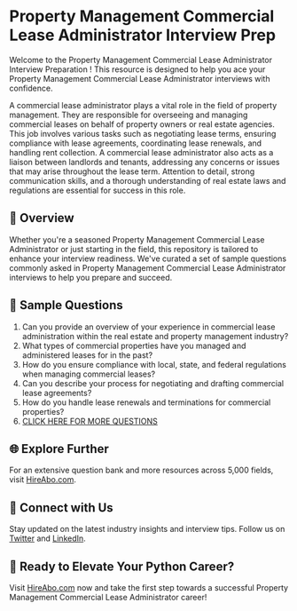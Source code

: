# Property Management Commercial Lease Administrator Interview Prep

Welcome to the Property Management Commercial Lease Administrator Interview Preparation ! This resource is designed to help you ace your Property Management Commercial Lease Administrator interviews with confidence.

A commercial lease administrator plays a vital role in the field of property management. They are responsible for overseeing and managing commercial leases on behalf of property owners or real estate agencies. This job involves various tasks such as negotiating lease terms, ensuring compliance with lease agreements, coordinating lease renewals, and handling rent collection. A commercial lease administrator also acts as a liaison between landlords and tenants, addressing any concerns or issues that may arise throughout the lease term. Attention to detail, strong communication skills, and a thorough understanding of real estate laws and regulations are essential for success in this role.

## 🚀 Overview

Whether you're a seasoned Property Management Commercial Lease Administrator or just starting in the field, this repository is tailored to enhance your interview readiness. We've curated a set of sample questions commonly asked in Property Management Commercial Lease Administrator interviews to help you prepare and succeed.

## 📝 Sample Questions

1. Can you provide an overview of your experience in commercial lease administration within the real estate and property management industry?
2. What types of commercial properties have you managed and administered leases for in the past?
3. How do you ensure compliance with local, state, and federal regulations when managing commercial leases?
4. Can you describe your process for negotiating and drafting commercial lease agreements?
5. How do you handle lease renewals and terminations for commercial properties?
6. [CLICK HERE FOR MORE QUESTIONS](https://hireabo.com/job/21_1_42/Property%20Management%20Commercial%20Lease%20Administrator)

## 🌐 Explore Further

For an extensive question bank and more resources across 5,000 fields, visit [HireAbo.com](https://www.hireabo.com).

## 📱 Connect with Us

Stay updated on the latest industry insights and interview tips. Follow us on [Twitter](https://twitter.com/hireabo) and [LinkedIn](https://www.linkedin.com/in/hire-abo-3609972a8/).

## 🚀 Ready to Elevate Your Python Career?

Visit [HireAbo.com](https://www.hireabo.com) now and take the first step towards a successful Property Management Commercial Lease Administrator career!